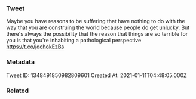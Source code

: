 ### Tweet
Maybe you have reasons to be suffering that have nothing to do with the way that you are construing the world because people do get unlucky. But there's always the possibility that the reason that things are so terrible for you is that you're inhabiting a pathological perspective https://t.co/jqchokEzBs

### Metadata
Tweet ID: 1348491850982809601
Created At: 2021-01-11T04:48:05.000Z

### Related


